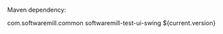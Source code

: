 Maven dependency:

<dependency>
    <groupId>com.softwaremill.common</groupId>
    <artifactId>softwaremill-test-ui-swing</artifactId>
    <version>${current.version}</version>
</dependency>

